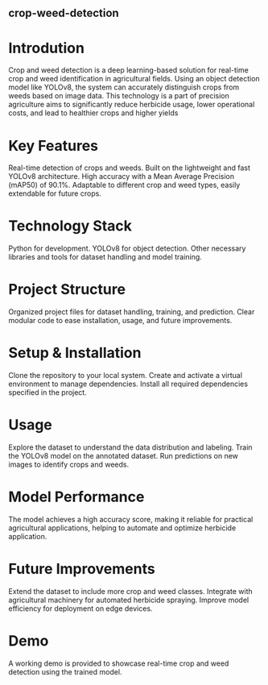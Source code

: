 ## crop-weed-detection
# Introdution
Crop and weed detection is a deep learning-based solution for real-time crop and weed identification in agricultural fields. Using an object detection model like YOLOv8, the system can accurately distinguish crops from weeds based on image data. This technology is a part of precision agriculture aims to significantly reduce herbicide usage, lower operational costs, and lead to healthier crops and higher yields
# Key Features
Real-time detection of crops and weeds.
Built on the lightweight and fast YOLOv8 architecture.
High accuracy with a Mean Average Precision (mAP50) of 90.1%.
Adaptable to different crop and weed types, easily extendable for future crops.
# Technology Stack
Python for development.
YOLOv8 for object detection.
Other necessary libraries and tools for dataset handling and model training.
# Project Structure
Organized project files for dataset handling, training, and prediction.
Clear modular code to ease installation, usage, and future improvements.
# Setup & Installation
Clone the repository to your local system.
Create and activate a virtual environment to manage dependencies.
Install all required dependencies specified in the project.
# Usage
Explore the dataset to understand the data distribution and labeling.
Train the YOLOv8 model on the annotated dataset.
Run predictions on new images to identify crops and weeds.
# Model Performance
The model achieves a high accuracy score, making it reliable for practical agricultural applications, helping to automate and optimize herbicide application.
# Future Improvements
Extend the dataset to include more crop and weed classes.
Integrate with agricultural machinery for automated herbicide spraying.
Improve model efficiency for deployment on edge devices.
# Demo
A working demo is provided to showcase real-time crop and weed detection using the trained model.
